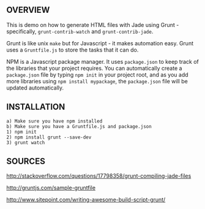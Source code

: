 OVERVIEW
---
This is demo on how to generate HTML files with Jade using Grunt - specifically, `grunt-contrib-watch` and  `grunt-contrib-jade`.

Grunt is like unix `make` but for Javascript - it makes automation easy. Grunt uses a `Gruntfile.js` to store the tasks that it can do. 

NPM is a Javascript package manager. It uses `package.json` to keep track of the libraries that your project requires. You can automatically create a `package.json` file by typing `npm init` in your project root, and as you add more libraries using `npm install mypackage`, the `package.json` file will be updated automatically.

INSTALLATION
---
```
a) Make sure you have npm installed
b) Make sure you have a Gruntfile.js and package.json 
1) npm init
2) npm install grunt --save-dev
3) grunt watch
```
SOURCES
---
http://stackoverflow.com/questions/17798358/grunt-compiling-jade-files

http://gruntjs.com/sample-gruntfile

http://www.sitepoint.com/writing-awesome-build-script-grunt/
